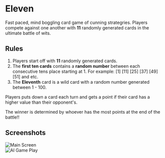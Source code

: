 # Eleven
Fast paced, mind boggling card game of cunning strategries. Players compete against one another with **11** randomly generated cards in the ultimate battle of wits.

## Rules
1. Players start off with **11** randomly generated cards. <br/>
2. The **first ten cards** contains a **random number** between each consecutive tens place starting at 1. For example: [1] [11] [25] [37] [49] [51] and etc. <br/>
3. The **Eleventh** card is a wild card with a random number generated between 1 - 100.

Players puts down a card each turn and gets a point if their card has a higher value than their opponent's. <br/>

The winner is determined by whoever has the most points at the end of the battle!!

## Screenshots
![Main Screen](http://i.imgur.com/lnPwBPX.jpg) <br/>
![AI Game Play](http://i.imgur.com/3Uvn1WY.jpg) <br/>
